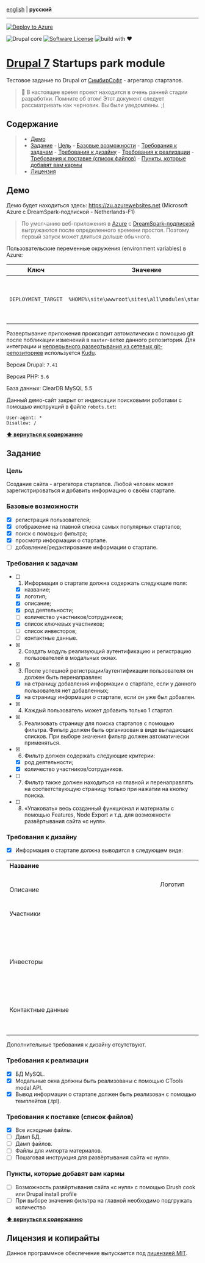 [english](https://github.com/thekondrashov/drupal-startupspark/blob/master/README.en.md) | **русский**
- - -

[![Deploy to Azure][Azure]](https://azuredeploy.net)

![Drupal core][Drupal] [![Software License][MIT]](https://github.com/thekondrashov/drupal-startupspark/blob/master/LICENSE) ![build with ❤][Love]

# [Drupal 7](https://drupal.org) Startups park module
Тестовое задание по Drupal от [СимбирСофт](http://www.simbirsoft.com/ruru/) - агрегатор стартапов.
> :construction: В настоящее время проект находится в очень ранней стадии разработки. Помните об этом! Этот документ следует рассматривать как черновик. Вы были уведомлены. ;)

## Содержание

> - [Демо](#Демо)
> - [Задание](#Задание)
    - [Цель](#Цель)
    - [Базовые возможности](#Базовые-возможности)
    - [Требования к задачам](#Требования-к-задачам)
    - [Требования к дизайну](#Требования-к-дизайну)
    - [Требования к реализации](#Требования-к-реализации)
    - [Требования к поставке (список файлов)](#Требования-к-поставке-список-файлов)
    - [Пункты, которые добавят вам кармы](#Пункты-которые-добавят-вам-кармы)
> - [Лицензия](#Лицензия-и-копирайты)

## Демо
Демо будет находиться здесь: https://zu.azurewebsites.net (Microsoft Azure с DreamSpark-подпиской - Netherlands-F1)
> По умолчанию веб-приложения в [Azure](https://portal.azure.com) с [DreamSpark-подпиской](http://www.dreamspark.ru) выгружаются после определенного времени простоя. Поэтому первый запуск может длиться дольше обычного.

Пользовательские переменные окружения (environment variables) в Azure:

|Ключ|Значение|Предназначение|
|---|---|---|
|`DEPLOYMENT_TARGET`|`%HOME%\site\wwwroot\sites\all\modules\startupspark`|Место развёртывания приложения. Обычно это папка `wwwroot `. [Источник](https://github.com/projectkudu/kudu/wiki/Deployment-hooks#environment-variables)|

Развертывание приложения происходит автоматически с помощью git после побликации изменений в `master`-ветке данного репозитория.
Для интеграции и [непрерывного развертывания из сетевых git-репозиториев](https://azure.microsoft.com/ru-ru/documentation/articles/web-sites-publish-source-control/#Step7) используется [Kudu](https://github.com/projectkudu/kudu/wiki).

Версия Drupal: `7.41`

Версия PHP: `5.6`

База данных: ClearDB MySQL 5.5

Данный демо-сайт закрыт от индексации поисковыми роботами с помощью инструкций в файле `robots.txt`:
```
User-agent: *
Disallow: /
```

**[⬆ вернуться к содержанию](#Содержание)**

## Задание

### Цель
Создание сайта - агрегатора стартапов. Любой человек может зарегистрироваться и добавить информацию о своём стартапе.

### Базовые возможности
- [x] регистрация пользователей;
- [x] отображение на главной списка самых популярных стартапов;
- [x] поиск с помощью фильтра;
- [x] просмотр информации о стартапе.
- [ ] добавление/редактирование информации о стартапе.

### Требования к задачам
- [ ] 1. Информация о стартапе должна содержать следующие поля:
  - [x] название;
  - [x] логотип;
  - [x] описание;
  - [x] род деятельности;
  - [ ] количество участников/сотрудников;
  - [x] список ключевых участников;
  - [ ] список инвесторов;
  - [ ] контактные данные.
- [x] 2. Создать модуль реализующий аутентификацию и регистрацию пользователей в модальных окнах.
- [x] 3. После успешной регистрации/аутентификации пользователя он должен быть перенаправлен:
  - [x] на страницу добавления информации о стартапе, если у данного пользователя нет добавленных;
  - [x] на страницу информации о стартапе, если он уже был добавлен.
- [x] 4. Каждый пользователь может добавить только 1 стартап.
- [x] 5. Реализовать страницу для поиска стартапов с помощью фильтра. Фильтр должен быть организован в виде выпадающих списков. При выборе значения фильтр должен автоматически применяться.
- [x] 6. Фильтр должен содержать следующие критерии:
  - [x] род деятельности;
  - [x] количество участников/сотрудников.
- [ ] 7. Фильтр также должен находиться на главной и перенаправлять на соответствующую страницу только при нажатии на кнопку поиска.
- [ ] 8. «Упаковать» весь созданный функционал и материалы с помощью Features, Node Export и т.д. для возможности развёртывания сайта «с нуля».

### Требования к дизайну
- [x] Информация о стартапе должна выводится в следующем виде:

<table width="600">
  <tr> 
    <th colspan="3" align="left">Название</th>
    <td rowspan="2" align="center">Логотип</td>
  </tr>
  <tr>
    <td colspan="3" height="100">Описание</td>
  </tr>
  <tr>
    <td colspan="4">Участники</td>
  </tr>
  <tr>
    <td width="150" height="100">&nbsp;</td>
    <td width="150">&nbsp;</td>
    <td width="150">&nbsp;</td>
    <td width="150">&nbsp;</td>
  </tr>
  <tr>
    <td colspan="4">Инвесторы</td>
  </tr>
  <tr>
    <td height="100">&nbsp;</td>
    <td>&nbsp;</td>
    <td>&nbsp;</td>
    <td>&nbsp;</td>
  </tr>
  <tr>
    <td colspan="4">Контактные данные</td>
  </tr>
  <tr>
    <td>&nbsp;</td>
    <td></td>
    <td></td>
    <td></td>
  </tr>
  <tr>
    <td>&nbsp;</td>
    <td></td>
    <td></td>
    <td></td>
  </tr>
</table>

Дополнительные требования к дизайну отсутствуют.

### Требования к реализации
- [x] БД MySQL.
- [x] Модальные окна должны быть реализованы с помощью CTools modal API.
- [x] Вывод информации о стартапе должен быть реализован с помощью темплейтов (.tpl).

### Требования к поставке (список файлов)
- [x] Все исходные файлы.
- [ ] Дамп БД.
- [ ] Дамп файлов.
- [ ] Файлы для импорта материалов.
- [ ] Пошаговая инструкция для развёртывания сайта «с нуля».

### Пункты, которые добавят вам кармы
- [ ] Возможность развёртывания сайта «с нуля» с помощью Drush cook или Drupal install profile
- [ ] При выборе значения фильтра на главной необходимо подгружать количество

**[⬆ вернуться к содержанию](#Содержание)**

## Лицензия и копирайты

Данное программное обеспечение выпускается под [лицензией MIT](https://github.com/thekondrashov/drupal-startupspark/blob/master/LICENSE).


[Azure]: https://azuredeploy.net/deploybutton.png "Deploy to Azure"
[Drupal]: https://img.shields.io/badge/Drupal%20core-v7.x-0077c0.svg?style=flat&logo=data:image/svg%2Bxml;charset=utf8,%3Csvg%20xmlns=%27http://www.w3.org/2000/svg%27%20width=%271792%27%20height=%271792%27%3E%3Cpath%20fill=%27%23fff%27%20d=%27M1295%201586q-5-19-24-5-30%2022-87%2039t-131%2017q-129%200-193-49-5-4-13-4-11%200-26%2012-7%206-7.5%2016t7.5%2020q34%2032%2087.5%2046t102.5%2012.5%2099-4.5q41-4%2084.5-20.5t65-30%2028.5-20.5q12-12%207-29zm-39-115q-19-47-39-61-23-15-76-15-47%200-71%2010-29%2012-78%2056-26%2024-12%2044%209%208%2017.5%204.5t31.5-23.5q3-2%2010.5-8.5t10.5-8.5%2010-7%2011.5-7%2012.5-5%2015-4.5%2016.5-2.5%2020.5-1q27%200%2044.5%207.5t23%2014.5%2013.5%2022q10%2017%2012.5%2020t12.5-1q23-12%2014-34zm355-281q0-22-5-44.5t-16.5-45-34-36.5-52.5-14q-33%200-97%2041.5t-129%2083.5-101%2042q-27%201-63.5-19t-76-49-83.5-58-100-49-111-19q-115%201-197%2078.5T461%201280q-2%20112%2074%20164%2029%2020%2062.5%2028.5T701%201481q57%200%20132-32.5t134-71%20120-70.5%2093-31q26%201%2065%2031.5t71.5%2067%2068%2067.5%2055.5%2032q35%203%2058.5-14t55.5-63q28-41%2042.5-101t14.5-106zm53-160q0%20164-62%20304.5t-166%20236-242.5%20149.5-290.5%2054-293-57.5-247.5-157T192%201318t-64-302q0-89%2019.5-172.5t49-145.5T267%20579.5t78.5-94T424%20416t64.5-46.5T531%20345q14-8%2051-26.5t54.5-28.5%2048-30%2060.5-44q36-28%2058-72.5T833%2018q129%20155%20186%20193%2044%2029%20130%2068t129%2066q21%2013%2039%2025t60.5%2046.5%2076%2070.5%2075%2095%2069%20122%2047%20148.5T1664%201030z%27/%3E%3C/svg%3E "Drupal core"
[Love]: https://img.shields.io/badge/build%20with-%E2%9D%A4-d35b09.svg?style=flat "build with ❤"
[MIT]: https://img.shields.io/badge/license-MIT-brightgreen.svg?style=flat "The MIT License (MIT)"
